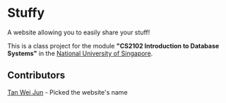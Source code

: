 # Stuffy

A website allowing you to easily share your stuff!

This is a class project for the module **"CS2102 Introduction to Database Systems"** in the [National University of Singapore](http://www.nus.edu.sg/).

## Contributors

[Tan Wei Jun](https://github.com/tanweijun) - Picked the website's name
